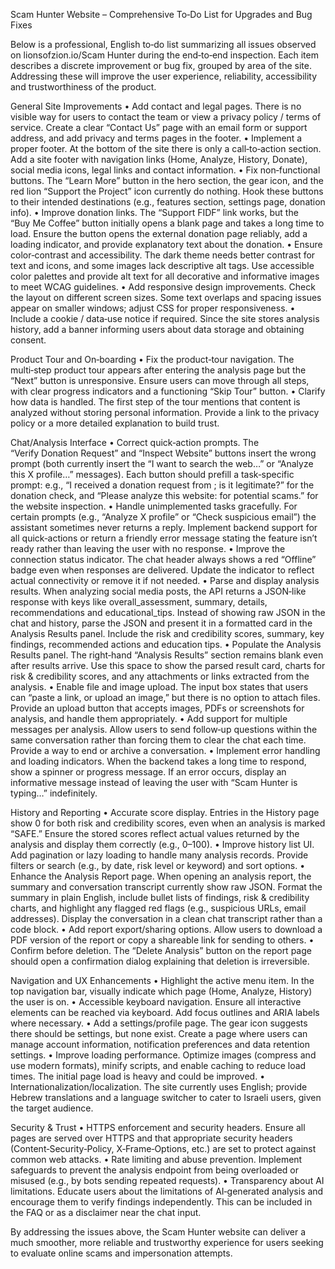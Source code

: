 Scam Hunter Website – Comprehensive To‑Do List for Upgrades and Bug Fixes

Below is a professional, English to‑do list summarizing all issues observed on lionsofzion.io/Scam Hunter during the end‑to‑end inspection.  Each item describes a discrete improvement or bug fix, grouped by area of the site.  Addressing these will improve the user experience, reliability, accessibility and trustworthiness of the product.

General Site Improvements
	•	Add contact and legal pages.  There is no visible way for users to contact the team or view a privacy policy / terms of service.  Create a clear “Contact Us” page with an email form or support address, and add privacy and terms pages in the footer.
	•	Implement a proper footer.  At the bottom of the site there is only a call‑to‑action section.  Add a site footer with navigation links (Home, Analyze, History, Donate), social media icons, legal links and contact information.
	•	Fix non‑functional buttons.  The “Learn More” button in the hero section, the gear icon, and the red lion “Support the Project” icon currently do nothing.  Hook these buttons to their intended destinations (e.g., features section, settings page, donation info).
	•	Improve donation links.  The “Support FIDF” link works, but the “Buy Me Coffee” button initially opens a blank page and takes a long time to load.  Ensure the button opens the external donation page reliably, add a loading indicator, and provide explanatory text about the donation.
	•	Ensure color‑contrast and accessibility.  The dark theme needs better contrast for text and icons, and some images lack descriptive alt tags.  Use accessible color palettes and provide alt text for all decorative and informative images to meet WCAG guidelines.
	•	Add responsive design improvements.  Check the layout on different screen sizes.  Some text overlaps and spacing issues appear on smaller windows; adjust CSS for proper responsiveness.
	•	Include a cookie / data‑use notice if required.  Since the site stores analysis history, add a banner informing users about data storage and obtaining consent.

Product Tour and On‑boarding
	•	Fix the product‑tour navigation.  The multi‑step product tour appears after entering the analysis page but the “Next” button is unresponsive.  Ensure users can move through all steps, with clear progress indicators and a functioning “Skip Tour” button.
	•	Clarify how data is handled.  The first step of the tour mentions that content is analyzed without storing personal information.  Provide a link to the privacy policy or a more detailed explanation to build trust.

Chat/Analysis Interface
	•	Correct quick‑action prompts.  The “Verify Donation Request” and “Inspect Website” buttons insert the wrong prompt (both currently insert the “I want to search the web…” or “Analyze this X profile…” messages).  Each button should prefill a task‑specific prompt: e.g., “I received a donation request from <organization>; is it legitimate?” for the donation check, and “Please analyze this website: <URL> for potential scams.” for the website inspection.
	•	Handle unimplemented tasks gracefully.  For certain prompts (e.g., “Analyze X profile” or “Check suspicious email”) the assistant sometimes never returns a reply.  Implement backend support for all quick‑actions or return a friendly error message stating the feature isn’t ready rather than leaving the user with no response.
	•	Improve the connection status indicator.  The chat header always shows a red “Offline” badge even when responses are delivered.  Update the indicator to reflect actual connectivity or remove it if not needed.
	•	Parse and display analysis results.  When analyzing social media posts, the API returns a JSON‑like response with keys like overall_assessment, summary, details, recommendations and educational_tips.  Instead of showing raw JSON in the chat and history, parse the JSON and present it in a formatted card in the Analysis Results panel.  Include the risk and credibility scores, summary, key findings, recommended actions and education tips.
	•	Populate the Analysis Results panel.  The right‑hand “Analysis Results” section remains blank even after results arrive.  Use this space to show the parsed result card, charts for risk & credibility scores, and any attachments or links extracted from the analysis.
	•	Enable file and image upload.  The input box states that users can “paste a link, or upload an image,” but there is no option to attach files.  Provide an upload button that accepts images, PDFs or screenshots for analysis, and handle them appropriately.
	•	Add support for multiple messages per analysis.  Allow users to send follow‑up questions within the same conversation rather than forcing them to clear the chat each time.  Provide a way to end or archive a conversation.
	•	Implement error handling and loading indicators.  When the backend takes a long time to respond, show a spinner or progress message.  If an error occurs, display an informative message instead of leaving the user with “Scam Hunter is typing…” indefinitely.

History and Reporting
	•	Accurate score display.  Entries in the History page show 0 for both risk and credibility scores, even when an analysis is marked “SAFE.”  Ensure the stored scores reflect actual values returned by the analysis and display them correctly (e.g., 0–100).
	•	Improve history list UI.  Add pagination or lazy loading to handle many analysis records.  Provide filters or search (e.g., by date, risk level or keyword) and sort options.
	•	Enhance the Analysis Report page.  When opening an analysis report, the summary and conversation transcript currently show raw JSON.  Format the summary in plain English, include bullet lists of findings, risk & credibility charts, and highlight any flagged red flags (e.g., suspicious URLs, email addresses).  Display the conversation in a clean chat transcript rather than a code block.
	•	Add report export/sharing options.  Allow users to download a PDF version of the report or copy a shareable link for sending to others.
	•	Confirm before deletion.  The “Delete Analysis” button on the report page should open a confirmation dialog explaining that deletion is irreversible.

Navigation and UX Enhancements
	•	Highlight the active menu item.  In the top navigation bar, visually indicate which page (Home, Analyze, History) the user is on.
	•	Accessible keyboard navigation.  Ensure all interactive elements can be reached via keyboard.  Add focus outlines and ARIA labels where necessary.
	•	Add a settings/profile page.  The gear icon suggests there should be settings, but none exist.  Create a page where users can manage account information, notification preferences and data retention settings.
	•	Improve loading performance.  Optimize images (compress and use modern formats), minify scripts, and enable caching to reduce load times.  The initial page load is heavy and could be improved.
	•	Internationalization/localization.  The site currently uses English; provide Hebrew translations and a language switcher to cater to Israeli users, given the target audience.

Security & Trust
	•	HTTPS enforcement and security headers.  Ensure all pages are served over HTTPS and that appropriate security headers (Content‑Security‑Policy, X‑Frame‑Options, etc.) are set to protect against common web attacks.
	•	Rate limiting and abuse prevention.  Implement safeguards to prevent the analysis endpoint from being overloaded or misused (e.g., by bots sending repeated requests).
	•	Transparency about AI limitations.  Educate users about the limitations of AI‑generated analysis and encourage them to verify findings independently.  This can be included in the FAQ or as a disclaimer near the chat input.

By addressing the issues above, the Scam Hunter website can deliver a much smoother, more reliable and trustworthy experience for users seeking to evaluate online scams and impersonation attempts.